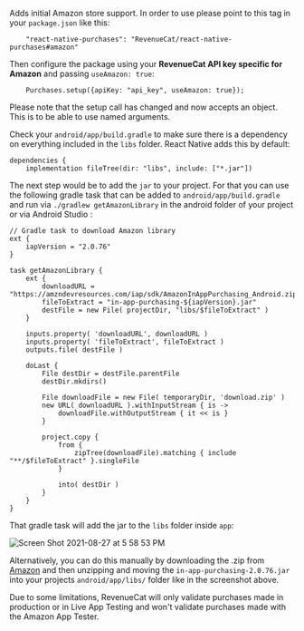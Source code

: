 Adds initial Amazon store support. In order to use please point to this tag in your `package.json` like this:

```
    "react-native-purchases": "RevenueCat/react-native-purchases#amazon"
```

Then configure the package using your **RevenueCat API key specific for Amazon** and passing `useAmazon: true`:

```
    Purchases.setup({apiKey: "api_key", useAmazon: true});
```

Please note that the setup call has changed and now accepts an object. This is to be able to use named arguments.

Check your `android/app/build.gradle` to make sure there is a dependency on everything included in the `libs` folder. React Native adds this by default:

```
dependencies {
    implementation fileTree(dir: "libs", include: ["*.jar"])
```

The next step would be to add the `jar` to your project. For that you can use the following gradle task that can be added to `android/app/build.gradle` and run via `./gradlew getAmazonLibrary` in the android folder of your project or via Android Studio :

```
// Gradle task to download Amazon library
ext {
    iapVersion = "2.0.76"
}

task getAmazonLibrary {
    ext {
        downloadURL = "https://amzndevresources.com/iap/sdk/AmazonInAppPurchasing_Android.zip"
        fileToExtract = "in-app-purchasing-${iapVersion}.jar"
        destFile = new File( projectDir, "libs/$fileToExtract" )
    }

    inputs.property( 'downloadURL', downloadURL )
    inputs.property( 'fileToExtract', fileToExtract )
    outputs.file( destFile )

    doLast {
        File destDir = destFile.parentFile
        destDir.mkdirs()

        File downloadFile = new File( temporaryDir, 'download.zip' )
        new URL( downloadURL ).withInputStream { is ->
            downloadFile.withOutputStream { it << is }
        }

        project.copy {
            from {
                zipTree(downloadFile).matching { include "**/$fileToExtract" }.singleFile
            }

            into( destDir )
        }
    }
}
```

That gradle task will add the jar to the `libs` folder inside `app`:

![Screen Shot 2021-08-27 at 5 58 53 PM](https://user-images.githubusercontent.com/664544/131201128-9709fa17-a276-4caa-b70e-7d6037c66fb4.png)


Alternatively, you can do this manually by downloading the .zip from [Amazon](https://amzndevresources.com/iap/sdk/AmazonInAppPurchasing_Android.zip) and then unzipping and moving the `in-app-purchasing-2.0.76.jar` into your projects `android/app/libs/` folder like in the screenshot above.

Due to some limitations, RevenueCat will only validate purchases made in production or in Live App Testing and won't validate purchases made with the Amazon App Tester.
